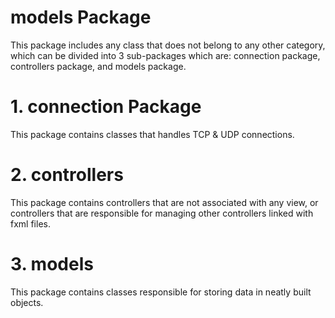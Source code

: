 # models Package

This package includes any class that does not belong to any other category, which can be divided 
into 3 sub-packages which are: connection package, controllers package, and models package.

# 1. connection Package

This package contains classes that handles TCP & UDP connections.

# 2. controllers

This package contains controllers that are not associated with any view, 
or controllers that are responsible for managing other controllers linked with fxml files.

# 3. models

This package contains classes responsible for storing data in neatly built objects.